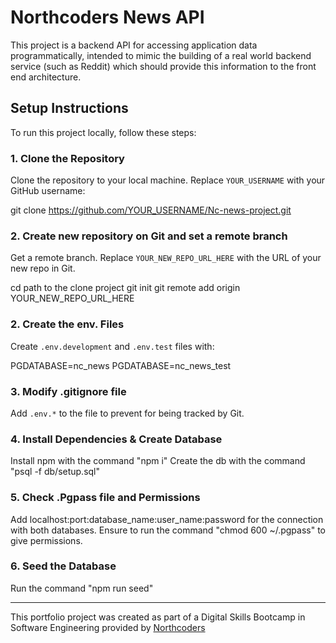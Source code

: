 # Northcoders News API

This project is a backend API for accessing application data programmatically, intended to mimic the building of a real world backend service (such as Reddit) which should provide this information to the front end architecture.

## Setup Instructions

To run this project locally, follow these steps:

### 1. **Clone the Repository**

Clone the repository to your local machine. Replace `YOUR_USERNAME` with your GitHub username:

git clone https://github.com/YOUR_USERNAME/Nc-news-project.git

### 2. **Create new repository on Git and set a remote branch**

Get a remote branch. Replace `YOUR_NEW_REPO_URL_HERE` with the URL of your new repo in Git.

cd path to the clone project
git init
git remote add origin YOUR_NEW_REPO_URL_HERE

### 2. **Create the env. Files**

Create `.env.development` and `.env.test` files with:

PGDATABASE=nc_news
PGDATABASE=nc_news_test

### 3. **Modify .gitignore file**

Add `.env.*` to the file to prevent for being tracked by Git.

### 4. **Install Dependencies & Create Database**

Install npm with the command "npm i"
Create the db with the command "psql -f db/setup.sql"

### 5. **Check .Pgpass file and Permissions**

Add localhost:port:database_name:user_name:password for the connection with both databases.
Ensure to run the command "chmod 600 ~/.pgpass" to give permissions.

### 6. **Seed the Database**

Run the command "npm run seed"

---

This portfolio project was created as part of a Digital Skills Bootcamp in Software Engineering provided by [Northcoders](https://northcoders.com/)
